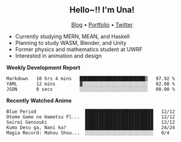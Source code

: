 <h2 align="center">
  Hello~!! I'm Una!
</h2>

<p align="center">
  <a href="https://anarchy.website/">Blog</a> &bull;
  <a href="https://una-ada.github.io/">Portfolio</a> &bull;
  <a href="https://twitter.com/unaxiii">Twitter</a>
</p>

- Currently studying MERN, MEAN, and Haskell
- Planning to study WASM, Blender, and Unity
- Former physics and mathematics student at UWRF
- Interested in animation and design

**Weekly Development Report**

<!--START_SECTION:waka-->

```text
Markdown   10 hrs 4 mins   ████████████████████████▒   97.92 %
YAML       12 mins         ▓░░░░░░░░░░░░░░░░░░░░░░░░   02.08 %
JSON       0 secs          ░░░░░░░░░░░░░░░░░░░░░░░░░   00.00 %
```

<!--END_SECTION:waka-->

**Recently Watched Anime**

<!-- RECENT-ANIME:START -->

    Blue Period                  █████████████████████████   12/12
    Otome Game no Hametsu Fl...  █████████████████████████   12/12
    Seirei Gensouki              █████████████████████████   12/12
    Kumo Desu ga, Nani ka?       █████████████████████████   24/24
    Magia Record: Mahou Shou...  ░░░░░░░░░░░░░░░░░░░░░░░░░   0/4
<!-- RECENT-ANIME:END -->
